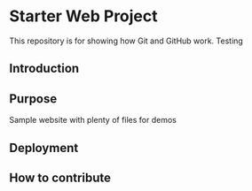 # Starter Web Project

This repository is for showing how Git and GitHub work.
Testing

## Introduction

## Purpose

Sample website with plenty of files for demos

## Deployment

## How to contribute